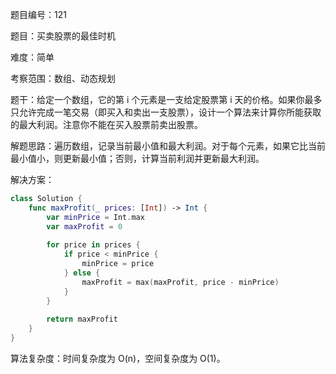 题目编号：121

题目：买卖股票的最佳时机

难度：简单

考察范围：数组、动态规划

题干：给定一个数组，它的第 i 个元素是一支给定股票第 i 天的价格。如果你最多只允许完成一笔交易（即买入和卖出一支股票），设计一个算法来计算你所能获取的最大利润。注意你不能在买入股票前卖出股票。

解题思路：遍历数组，记录当前最小值和最大利润。对于每个元素，如果它比当前最小值小，则更新最小值；否则，计算当前利润并更新最大利润。

解决方案：

```swift
class Solution {
    func maxProfit(_ prices: [Int]) -> Int {
        var minPrice = Int.max
        var maxProfit = 0
        
        for price in prices {
            if price < minPrice {
                minPrice = price
            } else {
                maxProfit = max(maxProfit, price - minPrice)
            }
        }
        
        return maxProfit
    }
}
```

算法复杂度：时间复杂度为 O(n)，空间复杂度为 O(1)。